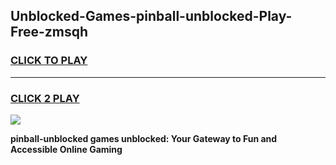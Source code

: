 
## Unblocked-Games-pinball-unblocked-Play-Free-zmsqh
<h3>
<a href="https://premium76.site?title=pinball-unblocked&ref=21A">CLICK TO PLAY</a></h3>
<hr>

<h3>
<a href="https://premium76.site?title=pinball-unblocked&ref=21A">CLICK 2 PLAY</a>
  
</h3>

<a href="https://premium76.site?title=pinball-unblocked&ref=21A"><img src="https://clearcache.store/games.png"></a>


**pinball-unblocked games unblocked: Your Gateway to Fun and Accessible Online Gaming**
